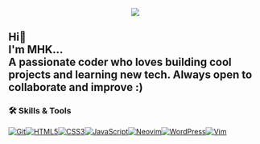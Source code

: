 <p align="center">
  <img src="https://capsule-render.vercel.app/api?text=MadHo3&animation=fadeIn&type=waving&color=gradient&height=150"/>
</p>

Hi👋<br>
I'm MHK... <br>
A passionate coder who loves building cool projects and learning new tech. Always open to collaborate and improve :)
--------------------------------------------------------------------------------------------------------------------------
### 🛠 Skills & Tools 

[![Git](https://img.shields.io/badge/git-%23F05033.svg?style=for-the-badge&logo=git&logoColor=white)](https://git-scm.com/doc)[![HTML5](https://img.shields.io/badge/html5-%23E34F26.svg?style=for-the-badge&logo=html5&logoColor=white)](https://developer.mozilla.org/en-US/docs/Web/HTML)[![CSS3](https://img.shields.io/badge/css3-%231572B6.svg?style=for-the-badge&logo=css3&logoColor=white)](https://css-tricks.com/)[![JavaScript](https://img.shields.io/badge/javascript-%23323330.svg?style=for-the-badge&logo=javascript&logoColor=%23F7DF1E)](https://javascript.info/)[![Neovim](https://img.shields.io/badge/NeoVim-%2357A143.svg?&style=for-the-badge&logo=neovim&logoColor=white)](https://neovim.io/)[![WordPress](https://img.shields.io/badge/WordPress-%23117AC9.svg?style=for-the-badge&logo=WordPress&logoColor=white)](https://wordpress.org/documentation/)[![Vim](https://img.shields.io/badge/VIM-%2311AB00.svg?style=for-the-badge&logo=vim&logoColor=white)](https://www.vim.org/docs.php)  
